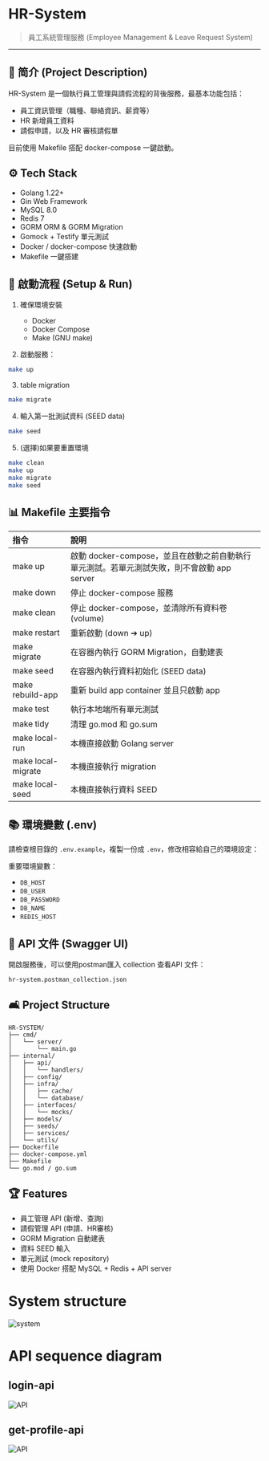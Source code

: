 # HR-System

> 員工系統管理服務 (Employee Management & Leave Request System)

---

## 📄 简介 (Project Description)

HR-System 是一個執行員工管理與請假流程的背後服務，最基本功能包括：
- 員工資訊管理（職種、聯絡資訊、薪資等）
- HR 新增員工資料
- 請假申請，以及 HR 審核請假單

目前使用 Makefile 搭配 docker-compose 一鍵啟動。


## ⚙️ Tech Stack

- Golang 1.22+
- Gin Web Framework
- MySQL 8.0
- Redis 7
- GORM ORM & GORM Migration
- Gomock + Testify 單元測試
- Docker / docker-compose 快速啟動
- Makefile 一鍵搭建


## 🚀 啟動流程 (Setup & Run)

1. 確保環境安裝
    - Docker
    - Docker Compose
    - Make (GNU make)

2. 啟動服務：
```bash
make up
```

3. table migration
```bash
make migrate
```

4. 輸入第一批測試資料 (SEED data)
```bash
make seed
```

5. (選擇)如果要重置環境
```bash
make clean
make up
make migrate
make seed
```


## 📊 Makefile 主要指令
| 指令 | 說明 |
|:----|:-----|
| make up | 啟動 docker-compose，並且在啟動之前自動執行單元測試。若單元測試失敗，則不會啟動 app server |
| make down | 停止 docker-compose 服務 |
| make clean | 停止 docker-compose，並清除所有資料卷 (volume) |
| make restart | 重新啟動 (down ➔ up) |
| make migrate | 在容器內執行 GORM Migration，自動建表 |
| make seed | 在容器內執行資料初始化 (SEED data) |
| make rebuild-app | 重新 build app container 並且只啟動 app |
| make test | 執行本地端所有單元測試 |
| make tidy | 清理 go.mod 和 go.sum |
| make local-run | 本機直接啟動 Golang server |
| make local-migrate | 本機直接執行 migration |
| make local-seed | 本機直接執行資料 SEED |


## 📚 環境變數 (.env)

請檢查根目錄的 `.env.example`，複製一份成 `.env`，修改相容給自己的環境設定：

重要環境變數：
- `DB_HOST`
- `DB_USER`
- `DB_PASSWORD`
- `DB_NAME`
- `REDIS_HOST`


## 📒 API 文件 (Swagger UI)

開啟服務後，可以使用postman匯入 collection 查看API 文件：

```
hr-system.postman_collection.json
```



## 🛋️ Project Structure

```
HR-SYSTEM/
├── cmd/
│   └── server/
│       └── main.go
├── internal/
│   ├── api/
│   │   └── handlers/
│   ├── config/
│   ├── infra/
│   │   ├── cache/
│   │   └── database/
│   ├── interfaces/
│   │   └── mocks/
│   ├── models/
│   ├── seeds/
│   ├── services/
│   └── utils/
├── Dockerfile
├── docker-compose.yml
├── Makefile
└── go.mod / go.sum
```


## 🏆 Features

- 員工管理 API (新增、查詢)
- 請假管理 API (申請、HR審核)
- GORM Migration 自動建表
- 資料 SEED 輸入
- 單元測試 (mock repository)
- 使用 Docker 搭配 MySQL + Redis + API server

# System structure

![system](system.png)

# API sequence diagram

## login-api
![API](login-api.png)


## get-profile-api
![API](get-profile-api.png)

